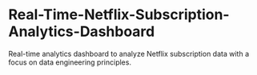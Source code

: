 # Real-Time-Netflix-Subscription-Analytics-Dashboard
Real-time analytics dashboard to analyze Netflix subscription data  with a focus on data engineering principles.
